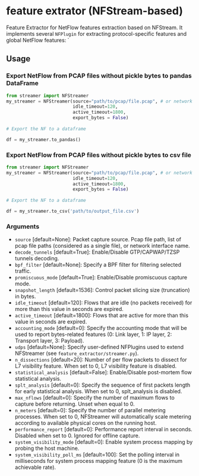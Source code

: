 # feature extrator (NFStream-based)
Feature Extractor for NetFlow features extraction based on NFStream. It implements several `NFPlugin` for extracting protocol-specific features and global NetFlow features:
`

## Usage

### Export NetFlow from PCAP files without pickle bytes to pandas DataFrame

```python
from streamer import NFStreamer
my_streamer = NFStreamer(source="path/to/pcap/file.pcap", # or network interface
                         idle_timeout=120,
                         active_timeout=1800,
                         export_bytes = False)
                         
# Export the NF to a dataframe

df = my_streamer.to_pandas()
```

### Export NetFlow from PCAP files without pickle bytes to csv file

```python
from streamer import NFStreamer
my_streamer = NFStreamer(source="path/to/pcap/file.pcap", # or network interface
                         idle_timeout=120,
                         active_timeout=1800,
                         export_bytes = False)
                         
# Export the NF to a dataframe

df = my_streamer.to_csv('path/to/output_file.csv')
```

### Arguments
- `source` [default=None]: Packet capture source. Pcap file path, list of pcap file paths (considered as a single file), or network interface name.
- `decode_tunnels` [default=True]: Enable/Disable GTP/CAPWAP/TZSP tunnels decoding.
- `bpf_filter` [default=None]: Specify a BPF filter for filtering selected traffic.
- `promiscuous_mode` [default=True]: Enable/Disable promiscuous capture mode.
- `snapshot_length` [default=1536]: Control packet slicing size (truncation) in bytes.
- `idle_timeout` [default=120]: Flows that are idle (no packets received) for more than this value in seconds are expired.
- `active_timeout` [default=1800]: Flows that are active for more than this value in seconds are expired.
- `accounting_mode` [default=0]: Specify the accounting mode that will be used to report bytes-related features (0: Link layer, 1: IP layer, 2: Transport layer, 3: Payload).
- `udps` [default=None]: Specify user-defined NFPlugins used to extend NFStreamer (see `feature_extractor/streamer.py`).
- `n_dissections` [default=20]: Number of per flow packets to dissect for L7 visibility feature. When set to 0, L7 visibility feature is disabled.
- `statistical_analysis` [default=False]: Enable/Disable post-mortem flow statistical analysis.
- `splt_analysis` [default=0]: Specify the sequence of first packets length for early statistical analysis. When set to 0, splt_analysis is disabled.
- `max_nflows` [default=0]: Specify the number of maximum flows to capture before returning. Unset when equal to 0.
- `n_meters` [default=0]: Specify the number of parallel metering processes. When set to 0, NFStreamer will automatically scale metering according to available physical cores on the running host.
- `performance_report` [default=0]: Performance report interval in seconds. Disabled when set to 0. Ignored for offline capture.
- `system_visibility_mode` [default=0]: Enable system process mapping by probing the host machine.
- `system_visibility_poll_ms` [default=100]: Set the polling interval in milliseconds for system process mapping feature (0 is the maximum achievable rate).

